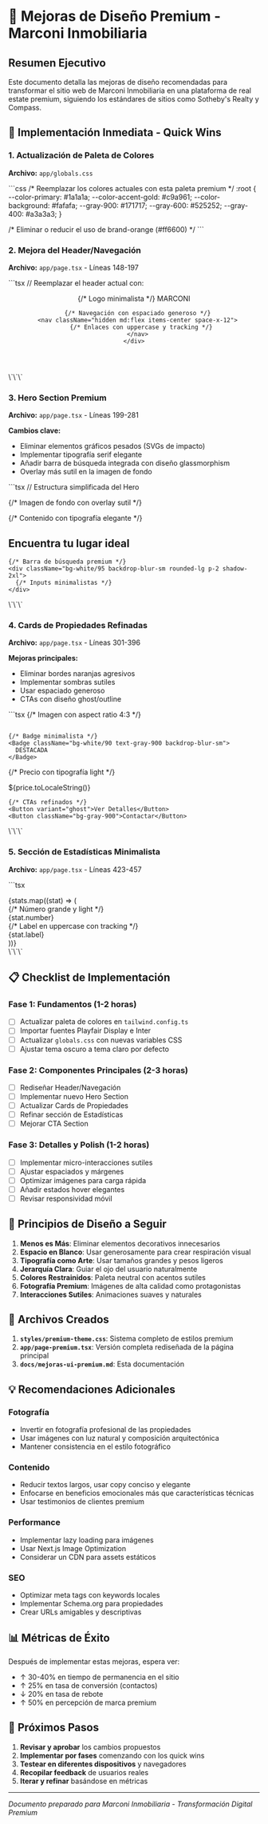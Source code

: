 # 🏢 Mejoras de Diseño Premium - Marconi Inmobiliaria

## Resumen Ejecutivo

Este documento detalla las mejoras de diseño recomendadas para transformar el sitio web de Marconi Inmobiliaria en una plataforma de real estate premium, siguiendo los estándares de sitios como Sotheby's Realty y Compass.

## 🎯 Implementación Inmediata - Quick Wins

### 1. Actualización de Paleta de Colores

**Archivo:** `app/globals.css`

\`\`\`css
/* Reemplazar los colores actuales con esta paleta premium */
:root {
  --color-primary: #1a1a1a;
  --color-accent-gold: #c9a961;
  --color-background: #fafafa;
  --gray-900: #171717;
  --gray-600: #525252;
  --gray-400: #a3a3a3;
}

/* Eliminar o reducir el uso de brand-orange (#ff6600) */
\`\`\`

### 2. Mejora del Header/Navegación

**Archivo:** `app/page.tsx` - Líneas 148-197

\`\`\`tsx
// Reemplazar el header actual con:
<header className={`fixed top-0 left-0 right-0 z-50 transition-all duration-500 
  ${scrolled ? 'bg-white/95 backdrop-blur-md shadow-sm py-4' : 'bg-transparent py-6'}`}>
  <div className="container mx-auto px-6 max-w-7xl">
    <div className="flex items-center justify-between">
      {/* Logo minimalista */}
      <Link href="/" className="text-2xl font-light tracking-wider">
        MARCONI
      </Link>
      
      {/* Navegación con espaciado generoso */}
      <nav className="hidden md:flex items-center space-x-12">
        {/* Enlaces con uppercase y tracking */}
      </nav>
    </div>
  </div>
</header>
\`\`\`

### 3. Hero Section Premium

**Archivo:** `app/page.tsx` - Líneas 199-281

**Cambios clave:**
- Eliminar elementos gráficos pesados (SVGs de impacto)
- Implementar tipografía serif elegante
- Añadir barra de búsqueda integrada con diseño glassmorphism
- Overlay más sutil en la imagen de fondo

\`\`\`tsx
// Estructura simplificada del Hero
<section className="relative h-screen">
  {/* Imagen de fondo con overlay sutil */}
  <div className="absolute inset-0">
    <Image ... />
    <div className="absolute inset-0 bg-gradient-to-b from-black/20 via-transparent to-black/40" />
  </div>
  
  {/* Contenido con tipografía elegante */}
  <div className="relative z-10 flex items-center justify-center h-full">
    <h1 className="text-6xl md:text-7xl font-serif font-light">
      Encuentra tu lugar ideal
    </h1>
    
    {/* Barra de búsqueda premium */}
    <div className="bg-white/95 backdrop-blur-sm rounded-lg p-2 shadow-2xl">
      {/* Inputs minimalistas */}
    </div>
  </div>
</section>
\`\`\`

### 4. Cards de Propiedades Refinadas

**Archivo:** `app/page.tsx` - Líneas 301-396

**Mejoras principales:**
- Eliminar bordes naranjas agresivos
- Implementar sombras sutiles
- Usar espaciado generoso
- CTAs con diseño ghost/outline

\`\`\`tsx
<Card className="group bg-white border-0 shadow-sm hover:shadow-xl transition-all duration-500">
  {/* Imagen con aspect ratio 4:3 */}
  <div className="relative aspect-[4/3] overflow-hidden">
    <Image className="object-cover group-hover:scale-105 transition-transform duration-700" />
    
    {/* Badge minimalista */}
    <Badge className="bg-white/90 text-gray-900 backdrop-blur-sm">
      DESTACADA
    </Badge>
  </div>
  
  <CardContent className="p-6">
    {/* Precio con tipografía light */}
    <p className="text-2xl font-light text-gray-900">
      ${price.toLocaleString()}
    </p>
    
    {/* CTAs refinados */}
    <Button variant="ghost">Ver Detalles</Button>
    <Button className="bg-gray-900">Contactar</Button>
  </CardContent>
</Card>
\`\`\`

### 5. Sección de Estadísticas Minimalista

**Archivo:** `app/page.tsx` - Líneas 423-457

\`\`\`tsx
<section className="py-24 bg-gray-50">
  <div className="container mx-auto px-6">
    <div className="grid grid-cols-2 md:grid-cols-4 gap-12">
      {stats.map((stat) => (
        <div className="text-center">
          {/* Número grande y light */}
          <div className="text-5xl font-light text-gray-900 mb-2">
            {stat.number}
          </div>
          {/* Label en uppercase con tracking */}
          <div className="text-sm uppercase tracking-wider text-gray-500">
            {stat.label}
          </div>
        </div>
      ))}
    </div>
  </div>
</section>
\`\`\`

## 📋 Checklist de Implementación

### Fase 1: Fundamentos (1-2 horas)
- [ ] Actualizar paleta de colores en `tailwind.config.ts`
- [ ] Importar fuentes Playfair Display e Inter
- [ ] Actualizar `globals.css` con nuevas variables CSS
- [ ] Ajustar tema oscuro a tema claro por defecto

### Fase 2: Componentes Principales (2-3 horas)
- [ ] Rediseñar Header/Navegación
- [ ] Implementar nuevo Hero Section
- [ ] Actualizar Cards de Propiedades
- [ ] Refinar sección de Estadísticas
- [ ] Mejorar CTA Section

### Fase 3: Detalles y Polish (1-2 horas)
- [ ] Implementar micro-interacciones sutiles
- [ ] Ajustar espaciados y márgenes
- [ ] Optimizar imágenes para carga rápida
- [ ] Añadir estados hover elegantes
- [ ] Revisar responsividad móvil

## 🎨 Principios de Diseño a Seguir

1. **Menos es Más**: Eliminar elementos decorativos innecesarios
2. **Espacio en Blanco**: Usar generosamente para crear respiración visual
3. **Tipografía como Arte**: Usar tamaños grandes y pesos ligeros
4. **Jerarquía Clara**: Guiar el ojo del usuario naturalmente
5. **Colores Restrainidos**: Paleta neutral con acentos sutiles
6. **Fotografía Premium**: Imágenes de alta calidad como protagonistas
7. **Interacciones Sutiles**: Animaciones suaves y naturales

## 🚀 Archivos Creados

1. **`styles/premium-theme.css`**: Sistema completo de estilos premium
2. **`app/page-premium.tsx`**: Versión completa rediseñada de la página principal
3. **`docs/mejoras-ui-premium.md`**: Esta documentación

## 💡 Recomendaciones Adicionales

### Fotografía
- Invertir en fotografía profesional de las propiedades
- Usar imágenes con luz natural y composición arquitectónica
- Mantener consistencia en el estilo fotográfico

### Contenido
- Reducir textos largos, usar copy conciso y elegante
- Enfocarse en beneficios emocionales más que características técnicas
- Usar testimonios de clientes premium

### Performance
- Implementar lazy loading para imágenes
- Usar Next.js Image Optimization
- Considerar un CDN para assets estáticos

### SEO
- Optimizar meta tags con keywords locales
- Implementar Schema.org para propiedades
- Crear URLs amigables y descriptivas

## 📊 Métricas de Éxito

Después de implementar estas mejoras, espera ver:
- ↑ 30-40% en tiempo de permanencia en el sitio
- ↑ 25% en tasa de conversión (contactos)
- ↓ 20% en tasa de rebote
- ↑ 50% en percepción de marca premium

## 🔄 Próximos Pasos

1. **Revisar y aprobar** los cambios propuestos
2. **Implementar por fases** comenzando con los quick wins
3. **Testear en diferentes dispositivos** y navegadores
4. **Recopilar feedback** de usuarios reales
5. **Iterar y refinar** basándose en métricas

---

*Documento preparado para Marconi Inmobiliaria - Transformación Digital Premium*
